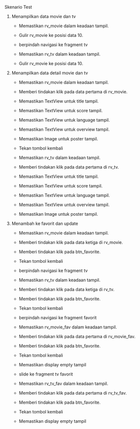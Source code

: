 Skenario Test

1. Menampilkan data movie dan tv
    - Memastikan rv_movie dalam keadaan tampil.
    - Gulir rv_movie ke posisi data 10.

    - berpindah navigasi ke fragment tv

    - Memastikan rv_tv dalam keadaan tampil.
    - Gulir rv_movie ke posisi data 10.

2. Menampilkan data detail movie dan tv
    - Memastikan rv_movie dalam keadaan tampil.
    - Memberi tindakan klik pada data pertama di rv_movie.
    - Memastikan TextView untuk title tampil.
    - Memastikan TextView untuk score tampil.
    - Memastikan TextView untuk language tampil.
    - Memastikan TextView untuk overview tampil.
    - Memastikan Image untuk poster tampil.

    - Tekan tombol kembali

    - Memastikan rv_tv dalam keadaan tampil.
    - Memberi tindakan klik pada data pertama di rv_tv.
    - Memastikan TextView untuk title tampil.
    - Memastikan TextView untuk score tampil.
    - Memastikan TextView untuk language tampil.
    - Memastikan TextView untuk overview tampil.
    - Memastikan Image untuk poster tampil.


3. Menambah ke favorit dan update
    - Memastikan rv_movie dalam keadaan tampil.
    - Memberi tindakan klik pada data ketiga di rv_movie.
    - Memberi tindakan klik pada btn_favorite.

    - Tekan tombol kembali
    - berpindah navigasi ke fragment tv

    - Memastikan rv_tv dalam keadaan tampil.
    - Memberi tindakan klik pada data ketiga di rv_tv.
    - Memberi tindakan klik pada btn_favorite.

    - Tekan tombol kembali
    - berpindah navigasi ke fragment favorit

    - Memastikan rv_movie_fav dalam keadaan tampil.
    - Memberi tindakan klik pada data pertama di rv_movie_fav.
    - Memberi tindakan klik pada btn_favorite.
    - Tekan tombol kembali
    - Memastikan display empty tampil

    - slide ke fragment tv favorit
    - Memastikan rv_tv_fav dalam keadaan tampil.
    - Memberi tindakan klik pada data pertama di rv_tv_fav.
    - Memberi tindakan klik pada btn_favorite.
    - Tekan tombol kembali
    - Memastikan display empty tampil
